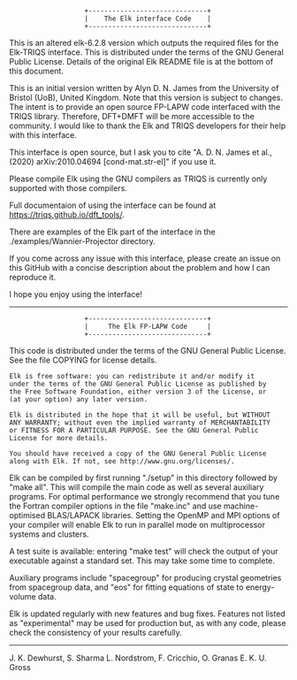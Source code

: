                        +------------------------------+
                       |    The Elk interface Code    |
                       +------------------------------+

This is an altered elk-6.2.8 version which outputs the required files for the 
Elk-TRIQS interface. This is distributed under the terms of the GNU General 
Public License. Details of the original Elk README file is at the bottom of 
this document.

This is an initial version written by Alyn D. N. James from the University of 
Bristol (UoB), United Kingdom. Note that this version is subject to changes. 
The intent is to provide an open source FP-LAPW code interfaced with the TRIQS 
library. Therefore, DFT+DMFT will be more accessible to the community. 
I would like to thank the Elk and TRIQS developers for their help with this 
interface.

This interface is open source, but I ask you to cite 
"A. D. N. James et al., (2020) arXiv:2010.04694 [cond-mat.str-el]" if you use it. 

Please compile Elk using the GNU compilers as TRIQS is currently only supported
with those compilers.

Full documentaion of using the interface can be found at 
https://triqs.github.io/dft_tools/.

There are examples of the Elk part of the interface in the 
./examples/Wannier-Projector directory.

If you come across any issue with this interface, please create an issue on 
this GitHub with a concise description about the problem and how I can 
reproduce it. 

I hope you enjoy using the interface!



--------------------------------------------------------------------------------


                       +------------------------------+
                       |     The Elk FP-LAPW Code     |
                       +------------------------------+

This code is distributed under the terms of the GNU General Public License.
See the file COPYING for license details.

    Elk is free software: you can redistribute it and/or modify it
    under the terms of the GNU General Public License as published by
    the Free Software Foundation, either version 3 of the License, or
    (at your option) any later version.

    Elk is distributed in the hope that it will be useful, but WITHOUT
    ANY WARRANTY; without even the implied warranty of MERCHANTABILITY
    or FITNESS FOR A PARTICULAR PURPOSE. See the GNU General Public
    License for more details.

    You should have received a copy of the GNU General Public License
    along with Elk. If not, see http://www.gnu.org/licenses/. 

Elk can be compiled by first running "./setup" in this directory followed by
"make all". This will compile the main code as well as several auxiliary
programs. For optimal performance we strongly recommend that you tune the
Fortran compiler options in the file "make.inc" and use machine-optimised
BLAS/LAPACK libraries. Setting the OpenMP and MPI options of your compiler will
enable Elk to run in parallel mode on multiprocessor systems and clusters.

A test suite is available: entering "make test" will check the output of your
executable against a standard set. This may take some time to complete.

Auxiliary programs include "spacegroup" for producing crystal geometries from
spacegroup data, and "eos" for fitting equations of state to energy-volume data.

Elk is updated regularly with new features and bug fixes. Features not listed as
"experimental" may be used for production but, as with any code, please check
the consistency of your results carefully.

--------------------------------------------------------------------------------
J. K. Dewhurst, S. Sharma
L. Nordstrom,  F. Cricchio, O. Granas
E. K. U. Gross

